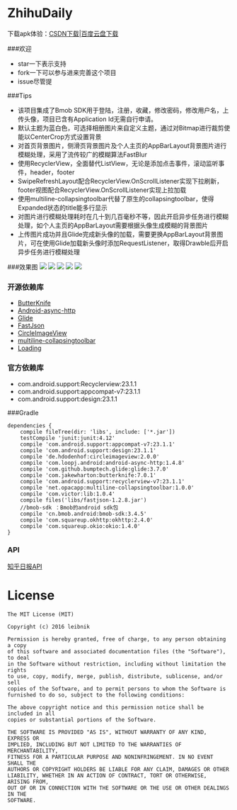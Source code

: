 # ZhihuDaily

下载apk体验：[CSDN下载](http://download.csdn.net/download/leibnik/9478944)|[百度云盘下载](http://pan.baidu.com/s/1o7LVUZo)

###欢迎
* star一下表示支持
* fork一下可以参与进来完善这个项目
* issue尽管提

###Tips
* 该项目集成了Bmob SDK用于登陆，注册，收藏，修改密码，修改用户名，上传头像，项目已含有Application Id无需自行申请。
* 默认主题为蓝白色，可选择相册图片来自定义主题，通过对Bitmap进行裁剪使能以CenterCrop方式设置背景
* 对首页背景图片，侧滑页背景图片及个人主页的AppBarLayout背景图片进行模糊处理，采用了流传较广的模糊算法FastBlur
* 使用RecyclerView，全面替代ListView，无论是添加点击事件，滚动监听事件，header，footer
* SwipeRefreshLayout配合RecyclerView.OnScrollListener实现下拉刷新，footer视图配合RecyclerView.OnScrollListener实现上拉加载
* 使用multiline-collapsingtoolbar代替了原生的collapsingtoolbar，使得Expanded状态的title能多行显示
* 对图片进行模糊处理耗时在几十到几百毫秒不等，因此开启异步任务进行模糊处理，如个人主页的AppBarLayout需要根据头像生成模糊的背景图片
* 上传图片成功并且Glide完成新头像的加载，需要更换AppBarLayout背景图片，可在使用Glide加载新头像时添加RequestListener，取得Drawble后开启异步任务进行模糊处理

###效果图
![](http://ww3.sinaimg.cn/mw690/b5405c76gw1f2gxioolg8j21bu0v2al1.jpg)
![](http://ww1.sinaimg.cn/mw690/b5405c76gw1f2gxiazwj9j21bq0v2dwo.jpg)
![](http://ww1.sinaimg.cn/mw690/b5405c76gw1f2gxi50polj21bu0v2n8o.jpg)
![](http://ww3.sinaimg.cn/mw690/b5405c76gw1f2gxikcd56j21bq0v27jk.jpg)
![](http://ww2.sinaimg.cn/mw690/b5405c76gw1f2gxig3efij21bk0v2aks.jpg)


### 开源依赖库
* [ButterKnife](https://github.com/JakeWharton/butterknife)
* [Android-async-http](https://github.com/loopj/android-async-http)
* [Glide](https://github.com/bumptech/glide)
* [FastJson](https://github.com/alibaba/fastjson)
* [CircleImageView](https://github.com/hdodenhof/CircleImageView)
* [multiline-collapsingtoolbar](https://github.com/opacapp/multiline-collapsingtoolbar)
* [Loading](https://github.com/yankai-victor/Loading)

### 官方依赖库
* com.android.support:Recyclerview:23.1.1
* com.android.support:appcompat-v7:23.1.1
* com.android.support:design:23.1.1

###Gradle
```
dependencies {
    compile fileTree(dir: 'libs', include: ['*.jar'])
    testCompile 'junit:junit:4.12'
    compile 'com.android.support:appcompat-v7:23.1.1'
    compile 'com.android.support:design:23.1.1'
    compile 'de.hdodenhof:circleimageview:2.0.0'
    compile 'com.loopj.android:android-async-http:1.4.8'
    compile 'com.github.bumptech.glide:glide:3.7.0'
    compile 'com.jakewharton:butterknife:7.0.1'
    compile 'com.android.support:recyclerview-v7:23.1.1'
    compile 'net.opacapp:multiline-collapsingtoolbar:1.0.0'
    compile 'com.victor:lib:1.0.4'
    compile files('libs/fastjson-1.2.8.jar')
    //bmob-sdk ：Bmob的android sdk包
    compile 'cn.bmob.android:bmob-sdk:3.4.5'
    compile 'com.squareup.okhttp:okhttp:2.4.0'
    compile 'com.squareup.okio:okio:1.4.0'
}
```

### API
[知乎日报API](https://github.com/leibnik/ZhihuDaily/blob/master/ZhihuDaily-api.md)

# License

    The MIT License (MIT)

    Copyright (c) 2016 leibnik

    Permission is hereby granted, free of charge, to any person obtaining a copy
    of this software and associated documentation files (the "Software"), to deal
    in the Software without restriction, including without limitation the rights
    to use, copy, modify, merge, publish, distribute, sublicense, and/or sell
    copies of the Software, and to permit persons to whom the Software is
    furnished to do so, subject to the following conditions:

    The above copyright notice and this permission notice shall be included in all
    copies or substantial portions of the Software.

    THE SOFTWARE IS PROVIDED "AS IS", WITHOUT WARRANTY OF ANY KIND, EXPRESS OR
    IMPLIED, INCLUDING BUT NOT LIMITED TO THE WARRANTIES OF MERCHANTABILITY,
    FITNESS FOR A PARTICULAR PURPOSE AND NONINFRINGEMENT. IN NO EVENT SHALL THE
    AUTHORS OR COPYRIGHT HOLDERS BE LIABLE FOR ANY CLAIM, DAMAGES OR OTHER
    LIABILITY, WHETHER IN AN ACTION OF CONTRACT, TORT OR OTHERWISE, ARISING FROM,
    OUT OF OR IN CONNECTION WITH THE SOFTWARE OR THE USE OR OTHER DEALINGS IN THE
    SOFTWARE.
